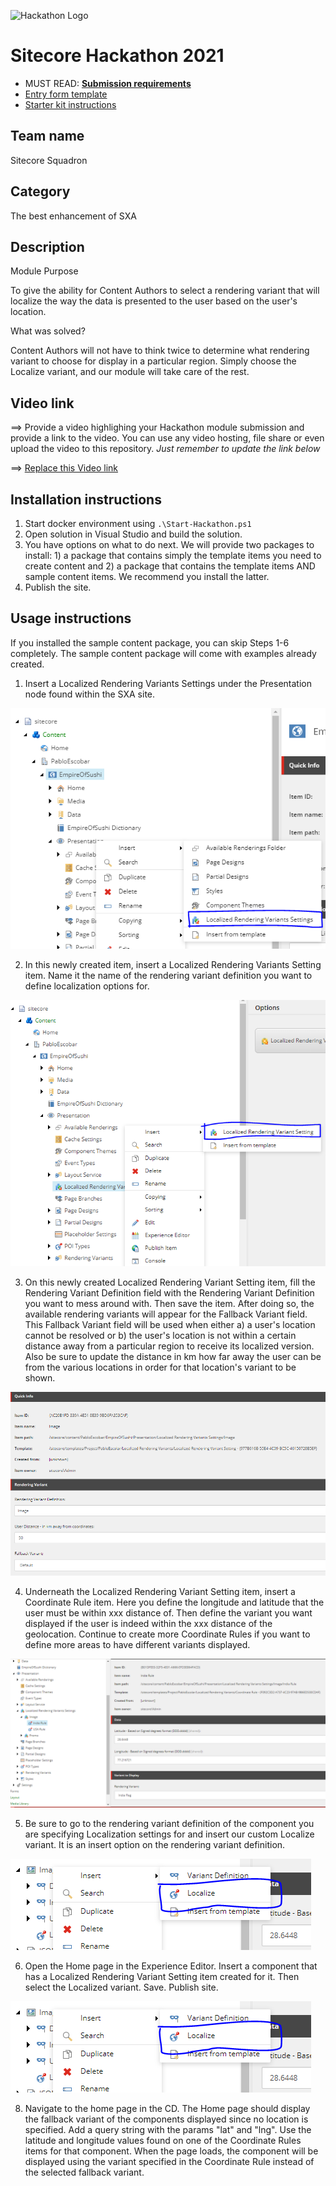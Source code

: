 ![Hackathon Logo](docs/images/hackathon.png?raw=true "Hackathon Logo")
# Sitecore Hackathon 2021

- MUST READ: **[Submission requirements](SUBMISSION_REQUIREMENTS.md)**
- [Entry form template](ENTRYFORM.md)
- [Starter kit instructions](STARTERKIT_INSTRUCTIONS.md)
  

## Team name

Sitecore Squadron

## Category

The best enhancement of SXA

## Description

Module Purpose

To give the ability for Content Authors to select a rendering variant that will localize the way the data is presented to the user based on the user's location.

What was solved?

Content Authors will not have to think twice to determine what rendering variant to choose for display in a particular region. Simply choose the Localize variant, and our module will take care of the rest.

## Video link
⟹ Provide a video highlighing your Hackathon module submission and provide a link to the video. You can use any video hosting, file share or even upload the video to this repository. _Just remember to update the link below_

⟹ [Replace this Video link](#video-link)

## Installation instructions

1. Start docker environment using `.\Start-Hackathon.ps1`
2. Open solution in Visual Studio and build the solution.
3. You have options on what to do next. We will provide two packages to install: 1) a package that contains simply the template items you need to create content and 2) a package that contains the template items AND sample content items. We recommend you install the latter.
4. Publish the site.

## Usage instructions

If you installed the sample content package, you can skip Steps 1-6 completely. The sample content package will come with examples already created.

1. Insert a Localized Rendering Variants Settings under the Presentation node found within the SXA site.

![Localized Rendering Variants Settings](docs/images/insertingLocalizedRenderingVariantsSettings.PNG?raw=true "Localized Rendering Variants Settings")

2. In this newly created item, insert a Localized Rendering Variants Setting item. Name it the name of the rendering variant definition you want to define localization options for.

![Localized Rendering Variants Setting](docs/images/insertingLocalizedRenderingVariantsSetting.PNG?raw=true "Localized Rendering Variants Setting")

3. On this newly created Localized Rendering Variant Setting item, fill the Rendering Variant Definition field with the Rendering Variant Definition you want to mess around with. Then save the item. After doing so, the available rendering variants will appear for the Fallback Variant field. This Fallback Variant field will be used when either a) a user's location cannot be resolved or b) the user's location is not within a certain distance away from a particular region to receive its localized version. Also be sure to update the distance in km how far away the user can be from the various locations in order for that location's variant to be shown.

![Setting Rendering Variant Definition Selection](docs/images/settingRenderingVariantDefinitionSelection.PNG?raw=true "Setting Rendering Variant Definition Selection")

4. Underneath the Localized Rendering Variant Setting item, insert a Coordinate Rule item. Here you define the longitude and latitude that the user must be within xxx distance of. Then define the variant you want displayed if the user is indeed within the xxx distance of the geolocation. Continue to create more Coordinate Rules if you want to define more areas to have different variants displayed.

![Coordinate Rule Example](docs/images/coordinateRuleExample.PNG?raw=true "Coordinate Rule Example")

5. Be sure to go to the rendering variant definition of the component you are specifying Localization settings for and insert our custom Localize variant. It is an insert option on the rendering variant definition.

![Localize Insert Rule](docs/images/localizeInsertRule.PNG?raw=true "Localize Insert Rule")

6. Open the Home page in the Experience Editor. Insert a component that has a Localized Rendering Variant Setting item created for it. Then select the Localized variant. Save. Publish site. 

![Localize Insert Rule](docs/images/localizeInsertRule.PNG?raw=true "Localize Insert Rule")

8. Navigate to the home page in the CD. The Home page should display the fallback variant of the components displayed since no location is specified. Add a query string with the params "lat" and "lng". Use the latitude and longitude values found on one of the Coordinate Rules items for that component. When the page loads, the component will be displayed using the variant specified in the Coordinate Rule instead of the selected fallback variant.
